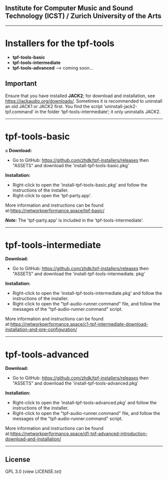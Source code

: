 ## Institute for Computer Music and Sound Technology (ICST) / Zurich University of the Arts

-----
# Installers for the tpf-tools 
* **tpf-tools-basic**
* **tpf-tools-intermediate**
* **tpf-tools-advanced** --> coming soon...

## Important

Ensure that you have installed **JACK2**; for download and installation, see https://jackaudio.org/downloads/. Sometimes it is recommended to uninstall an old JACK1 or JACK2 first. You find the script ‘uninstall-jack2-tpf.command’ in the folder ‘tpf-tools-intermediate’; it only uninstalls JACK2.

----

# tpf-tools-basic
a
**Download:**
* Go to GitHub: <https://github.com/zhdk/tpf-installers/releases> then "ASSETS" and download the 'install-tpf-tools-basic.pkg'


**Installation:**
* Right-click to open the 'install-tpf-tools-basic.pkg' and follow the instructions of the installer.
* Right-click to open the 'tpf-party.app'.

More information and instructions can be found at:<https://networkperformance.space/tpf-basic/>

***Note:*** The 'tpf-party.app' is included in the 'tpf-tools-intermediate'.

-----

# tpf-tools-intermediate 

**Download:**
* Go to GitHub: <https://github.com/zhdk/tpf-installers/releases> then "ASSETS" and download the 'install-tpf-tools-intermediate. pkg'

**Installation:**
* Right-click to open the 'install-tpf-tools-intermediate.pkg' and follow the instructions of the installer.
* Right-click to open the "tpf-audio-runner.command" file, and follow the messages of the "tpf-audio-runner.command" script.

More information and instructions can be found at:<https://networkperformance.space/c1-tpf-intermediate-download-installation-and-pre-configuration/>

-----

# tpf-tools-advanced

**Download:**
* Go to GitHub: <https://github.com/zhdk/tpf-installers/releases> then "ASSETS" and download the 'install-tpf-tools-advanced.pkg'

**Installation:**
* Right-click to open the 'install-tpf-tools-advanced.pkg' and follow the instructions of the installer.
* Right-click to open the "tpf-audio-runner.command" file, and follow the messages of the "tpf-audio-runner.command" script.

More information and instructions can be found at:<https://networkperformance.space/d1-tpf-advanced-introduction-download-and-installation/>

----
## License
GPL 3.0 (view LICENSE.txt)
